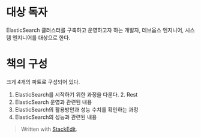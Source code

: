 # 대상 독자

ElasticSearch 클러스터를 구축하고 운영하고자 하는 개발자, 데브옵스 엔지니어, 시스템 엔지니어를 대상으로 한다. 

# 책의 구성

크게 4개의 파트로 구성되어 있다. 

1. ElasticSearch를 시작하기 위한 과정을 다룬다.
	2. Rest
2. ElasticSearch 운영과 관련된 내용
3. ElasticSearch의 활용방안과 성능 수치를 확인하는 과정
4. ElasticSearch의 성능과 관련된 내용




> Written with [StackEdit](https://stackedit.io/).
<!--stackedit_data:
eyJoaXN0b3J5IjpbMTU1MTQ2NzUwOSwtMTUwOTU0NjA5Niw3Mz
A5OTgxMTZdfQ==
-->